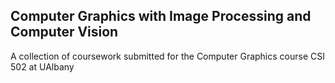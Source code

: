 ## Computer Graphics with Image Processing and Computer Vision
A collection of coursework submitted for the Computer Graphics course CSI 502 at UAlbany